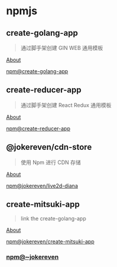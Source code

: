 # npmjs

## create-golang-app

> 通过脚手架创建 GIN WEB 通用模板

[About](https://github.com/jokereven/npmjs/tree/master/create-golang-app)

[npm@create-golang-app](https://www.npmjs.com/package/create-golang-app)

## create-reducer-app

> 通过脚手架创建 React Redux 通用模板

[About](https://github.com/jokereven/npmjs/tree/master/create-reducer-app)

[npm@create-reducer-app](https://www.npmjs.com/package/create-reducer-app)

## @jokereven/cdn-store

> 使用 Npm 进行 CDN 存储

[About](https://github.com/jokereven/npmjs/tree/master/cdn)

[npm@jokereven/live2d-diana](https://www.npmjs.com/package/live2d-diana)

## create-mitsuki-app

> link the create-golang-app

[About](https://github.com/jokereven/npmjs/tree/master/create-mitsuki-app)

[npm@jokereven/create-mitsuki-app](https://www.npmjs.com/package/create-mitsuki-app)

### [npm@~jokereven](https://www.npmjs.com/~jokereven)
